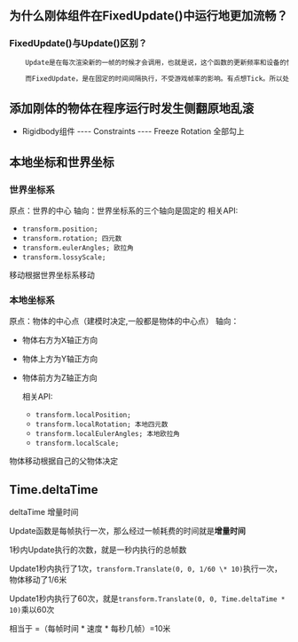 ## 为什么刚体组件在FixedUpdate()中运行地更加流畅？

### FixedUpdate()与Update()区别？

~~~C#
	Update是在每次渲染新的一帧的时候才会调用，也就是说，这个函数的更新频率和设备的性能有关以及被渲染的物体（可以认为是三角形的数量）。在性能好的机器上可能fps 30，差的可能小些。这会导致同一个游戏在不同的机器上效果不一致，有的快有的慢。因为Update的执行间隔不一样了。

    而FixedUpdate，是在固定的时间间隔执行，不受游戏帧率的影响。有点想Tick。所以处理Rigidbody的时候最好用FixedUpdate。
~~~

## 添加刚体的物体在程序运行时发生侧翻原地乱滚

- Rigidbody组件 ---- Constraints ---- Freeze Rotation 全部勾上

## 本地坐标和世界坐标

### 世界坐标系

原点：世界的中心
 轴向：世界坐标系的三个轴向是固定的
 相关API:

- `transform.position;`
- `transform.rotation; 四元数`
- `transform.eulerAngles; 欧拉角`
- `transform.lossyScale;`

移动根据世界坐标系移动 

### 本地坐标系

原点：物体的中心点（建模时决定,一般都是物体的中心点）
轴向：

- 物体右方为X轴正方向

- 物体上方为Y轴正方向

- 物体前方为Z轴正方向

  相关API:

  - `transform.localPosition;`
  - `transform.localRotation; 本地四元数`
  - `transform.localEulerAngles; 本地欧拉角`
  - `transform.localScale;`

物体移动根据自己的父物体决定 

## Time.deltaTime

deltaTime 增量时间

Update函数是每帧执行一次，那么经过一帧耗费的时间就是**增量时间**

1秒内Update执行的次数，就是一秒内执行的总帧数

Update1秒内执行了1次，`transform.Translate(0, 0, 1/60 \* 10)`执行一次，物体移动了1/6米

Update1秒内执行了60次，就是`transform.Translate(0, 0, Time.deltaTime * 10)`乘以60次

相当于 =（每帧时间 \* 速度 \* 每秒几帧）=10米
